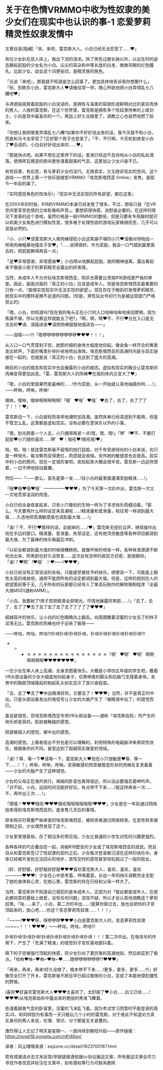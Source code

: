 # 关于在色情VRMMO中收为性奴隶的美少女们在现实中也认识的事-1 恋爱萝莉精灵性奴隶发情中

文章目录[隐藏]「来、来吧，雷克斯大人。小白已经无法忍受了……♥」

有位少女趴在双人床上，做出下流的请求。除了黑色过膝长袜以外，以出生时的姿态撅起屁股的少女名为小白。尖尖的耳朵和中等长度的白发，微微吊眼的红色瞳孔。比起少女，幼女这个词更贴切，是精灵族的角色。

「光说『来吧』，那我就不知道是怎么回事了。更加具体地告诉我你想要什么」「别、别欺负小白，雷克斯大人♥请像往常一样，随心所欲地把小白弄得乱七八糟吧♥」

与诱惑般摇晃着屁股的小白说话的，是拥有与温柔的容貌形成鲜明对比的紧实肉体的男人，人族的雷克斯。在这个世界里，雷克斯是拥有多个性奴隶侍奉的上级剑士，小白是其中最喜欢的一个。再加上好久没做爱了，调教之心也自然地燃了起来。

「你想让我把哪里弄得乱七八糟?如果你不好好说出来的话，我今天就不和小白，而是和马卡龙享受了?正好那个孩子也登录了」「不、不行啊，今天轮到疼爱小白了♥会说的，小白会好好说出来的……♥」

「那就快点吧。如果不想在这里停下的话」爱液已经迫不及待地从小白的私处滴落。使用砖瓦建造的房间里弥漫着甜美的气息，这更加让少女兴奋不已。

有性奴隶，有后宫，有与萝莉少女的淫行。无限真实，又无限非现实的空间。这个游戏——世界上第一个快乐链接型VRMMO『埃克斯塔西亚·Online』发售，是距今一年前的事了。

『实时感受角色的性快乐!』『现实中无法实现的所有欲望，都在这里』

在20XX年的时候，R18的VRMMO本身已经发售了很多。不过，那些只是『在VR空间里享受色情的立体影像和声音』。要想获得快感，自慰是必要的。在这样的情况下发表的这个游戏，虽然价格是一般VRMMO的数倍，但是只要有专用器材就可以和美少女角色进行模拟性爱。很多难于处理性欲的游戏玩家蜂拥而至，几乎可以说是必然的。

「小、小穴♥请雷克斯大人用肉棒侵犯小白这焦躁不堪的小穴♥请像对待物品一样用肉棒粗暴地撞击子宫♥」「……说得很好。作为奖励，我会一口气插到最里面去的，把屁股撅得再高一点」

「是♥非常感谢，非常感谢♥」小白顺从地撅起屁股。她的眼神迷离，露出看起来不像是小孩子的萝莉精灵会露出的好表情。

当然，未成年人不允许玩埃克斯塔西亚，购买也需要比常规R18游戏更严格的审查。因此，画面对面的『真正的小白』应该是成年人。但是埃克斯塔西亚最重要的只有一点，『能够实现现实中无法实现的欲望』。现在存在于眼前的发情萝莉精灵，她现实中的模样是微不足道的问题。(但是，男性玩女号的行为是被运营部门严格禁止的)

「喂，小白，你知道吗?现在我的龟头正在小穴的入口咕啾咕啾地来回摩擦。因为焦躁不堪，所以光靠这样就能去了吧?」「啊，啊，啊♥不、不行♥光在入口是无法去的♥请、请插进来♥请把肉棒狠狠地插进去——」

——滋噗~~~!!!「嗯咿咿咿咿咿咿咿咿♥♥♥！！！」

从入口一口气贯穿到子宫，她那纤细的身体大幅度地仰起。像金鱼一样开合的嘴里发出娇声，下面的嘴里扑哧扑哧地喷出液体。埃克斯塔西亚的高潮时间是与现实链接在一起的，也就是说『真正的小白』也达到了盛大的高潮。

眼前的小白的痴态和现实中也会展露的小白的痴态。虚拟和现实的融合让雷克斯的肉棒变得更加凶恶。「雷、雷克斯大人的肉棒♥在我的体内又变大了♥」

「嗯，小白的里面果然是最棒的……!作为奖励，从一开始就认真地抽插你哟……!」——咚啾，咚啾，咚啾!

噗咻，噗咻，噗咻啊啊啊啊啊!「哦゛♥哦゛♥哦゛♥去了，去了，去了了了了！！！♥」

雷克斯动一下，小白就轻而易举地潮吹加高潮。虽然床单已经湿透到不能用，但是不管怎么乱，这里都是虚拟现实。没有必要在意快乐以外的小事。

「喂，别光顾着一个人去，小穴绷得再紧一点!喂，喂，喂!」「咿゛!♥不、不要打屁股♥小穴随你喜欢……咿゛♥！哦吼♥!哦吼哦!♥」

啪，啪，啪！就连雷克斯毫不留情的拍打屁股，对于有受虐倾向的小白来说，也只是一种快乐。每当臀肉变得更红，肉壶就会收缩，另外她的敏感度也会提高。现实中的小白的房间，现在一定很厉害吧。收拾起来大概会很辛苦。雷克斯一边这样想着，一边不停地扭动着腰。

然后——「——那么，首先是第一发……!往小白的最里面灌满奖励精液……!」

「哦♥哦♥哦♥哦゛—————♥♥♥」为了今天第一次的中出，雷克斯一次又一次地贯穿湿润的肉壶。

小白已经全身痉挛起来，只有小穴像别的生物一样为了寻求快乐而蠕动着。「那么，今天要用什么样的设定来高潮呢……!精液量和爱液量，和往常一样调到最大值……久违地把高潮敏感度也调到最大值……!」

「诶!？不、不行!♥那样的话，会疯掉的……!♥」雷克斯无视抗议声，继续操作出现在手边的窗口。精液量，爱液量，失禁设定，还有绝顶灵敏度等各种项目都调到最大值，为了最棒的快乐做最后冲刺。

「以前全都调到最大值的时候很糟糕呢。就像坏掉的喷泉一样，各种体液源源不断地流出来，阿黑颜也好久没恢复……这次会有怎样的疯狂方式呢，我很期待」「诶!？♥啊゛!♥哦゛！♥~~~!♥♥♥」

小白已经没有正常说话的余裕，只能接受被给予的快乐。顺便说一下，可能是上瘾性太高的缘故吧，通常不能把所有的设定都调到最大值。但是，这样的规则在人的欲望面前等于无。几乎所有的玩家都已经导入了某高玩制作的解除限制程序『全最大值MOD(通称AMM)』。

「小白，我要射了!用子宫把精液全部喝光，尽情地展露阿黑颜……!」「去了，去了，去了了♥去了去了去了去了去了了了了了♥♥♥」

超越容许的快乐，让小白的红色眼睛向上翻去。向周围撒着淫蜜的少女去了的样子淫荡无比，雷克斯的肉棒也终于迎来了极限——

——咚咕，咚咕，咚咕!!!扑哧扑哧!扑哧扑哧，扑哧扑哧扑哧扑哧扑哧扑哧!!!

* * * ＊ ＊ ＊ ＊ ＊ ＊ ＊ ＊ ＊ ＊ ＊ ＊ ＊ ＊ ＊「啊゛♥啊゛♥啊゛啊啊啊啊啊啊♥♥♥♥♥♥♥」

一位少女在单人床上高潮，全身贪图着快乐。大概是小学四五年级的学生吧。戴着VR头部设备的少女大幅度地仰起身子，仅靠伸直的脚尖和后脑勺支撑着身体。发育中的胸部顶端隆起的勃起乳头如实显示了其兴奋程度。

「去、去了♥去了♥中出精液好热，又要去了！♥♥♥」当然，并不是真正的中出。只是头部设备发出的电信号让少女的大脑产生了『被精液中出了』的错觉而已。

虽说是错觉，但埃克斯塔西亚专用VR头部设备——通称『埃克斯齿轮』所产生的快乐却是真的。肌肤被触碰的感觉。

阴道被插入的感觉。被中出的感觉。

高潮的感觉。上瘾者层出不穷也是可以理解的。利用特殊的电磁脉冲来再现性快乐，根据条件的不同，甚至达到了超越现实做爱的领域。

「诶!？等、等一下♥请等一下，雷克斯大人♥现在小穴很敏感♥等、等一下……！？」咚啾，咚啾，咚啾。变得敏感的肉壶被极恶形状的肉棒反复责备着——少女的大脑产生了这种错觉。

少女的父母正在海外旅行。保姆的卧室也离得很远，所以没必要强忍着呻吟声。「对不起，小白，这段时间没能好好玩，有点停不下来……!就这样再来一次……不，再中出三次……!」

「嗯嘻！♥♥♥哦吼!♥♥♥哦吼哦哦哦哦哦哦!♥♥♥」少女是在一年前通过网络拍卖得到埃克斯塔西亚的。是发售几天后的事情。

原本购买时需要严格审查的埃克斯塔西亚，被转卖者通过网络转卖。在恶性转卖被限制之前，少女偶然发现了这个。

少女家里很富裕，存了相当多的零花钱。少女比普通的小学生对性的兴趣更强烈。

各种各样的巧合叠加在一起，突破R18壁垒的少女成了埃克斯塔西亚的居民。而且自从和雷克斯签订了性奴隶的契约之后，少女每次登录都沉浸在这样的快乐中。身体已经被开发到无法回头的地步，其性交时的感觉甚至轻松超过了一般的妓女。

（好、好舒服，好舒服好舒服♥♥♥喜欢雷克斯大人，喜欢，喜欢，喜欢~~~~~~♥♥♥）少女在心中思考着，呼唤着爱。长达一年的快乐调教完全支配了她的身体和心灵，在她心里，雷克斯的存在已经和父母一样大了。

当然，雷克斯并不知道自己侵犯的是未成年人。正因为对「彼此都是成年人，在彼此都同意的基础上做爱，没有任何问题」深信不疑，所以才会认真地调教这个萝莉奴隶。「咕……来了，小白，第二次的中出……!就算你昏过去，我也会把你的子宫顶起来的，放心吧……你这个变态萝莉性奴隶……！！！」

「~~~~!♥♥♥呀，呀咿咿咿♥♥♥小白是雷克斯大人的，变态萝莉性奴隶~~~~~！！！♥♥♥」——咚咕，咚咕，咚咕!!!

扑哧扑哧!扑哧扑哧!扑哧扑哧扑哧扑哧扑哧扑哧！！！第二次中出。在电信号的作用下，产生了『充满了精液』的错觉的子宫欢喜地颤抖着。

降下的子宫被强行顶起的快感，将少女引向了更厉害的高潮地狱，然后疯狂到了极点。「哈咻♥咻~♥咻~♥咻~♥……嗯咿咿咿咿咿咿!?♥♥♥」

「再来，再来，再来!好久没做了，根本停不下来……!更多，更多，更多……!!!」好像完全打开了开关。雷克斯毫不顾忌早已超过极限的小白，变成了本能地侵犯雌性的野兽。

(喜欢♥好喜欢雷克斯大人♥♥♥太喜欢了，太舒服了♥小白……白江已经……!♥♥♥)从埃克斯齿轮中露出来的艳丽的黑发飞舞着。

弥漫着甜美气息的卧室里，淫蜜的飞沫乱飞着。因为考试学习而暂时不能登录的真实JS，和同样因为有事而一天只能玩几个小时的雷克斯。对于彼此不知道对方真实身份的两人来说，伦理、常识、分寸都是无关紧要的。

激烈得让人忘记了明天是星期一，一直持续到朝阳升起——原作链接：https://novel18.syosetu.com/n8146gy/

译者：风尘噗噗来源：esjzone.cc/detail/1623700187.html

若有错漏请点击文末反馈/举报链接遵依据cc协议搬运文章，所有搬运文章会尽力寻找作者信息并标注在文章中，如有侵权等行为可联系删除


